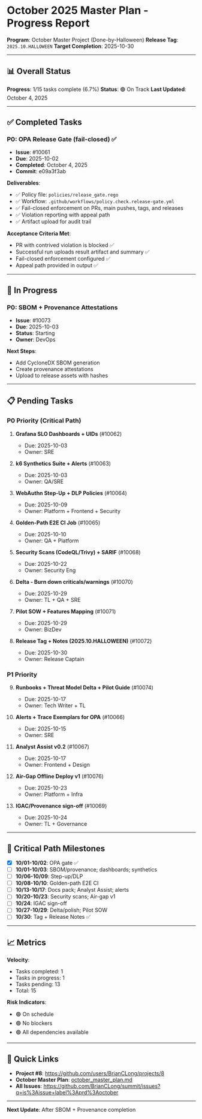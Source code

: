 # October 2025 Master Plan - Progress Report

**Program**: October Master Project (Done-by-Halloween)
**Release Tag**: `2025.10.HALLOWEEN`
**Target Completion**: 2025-10-30

---

## 📊 Overall Status

**Progress**: 1/15 tasks complete (6.7%)
**Status**: 🟢 On Track
**Last Updated**: October 4, 2025

---

## ✅ Completed Tasks

### P0: OPA Release Gate (fail-closed) ✅
- **Issue**: #10061
- **Due**: 2025-10-02
- **Completed**: October 4, 2025
- **Commit**: e09a3f3ab

**Deliverables**:
- ✅ Policy file: `policies/release_gate.rego`
- ✅ Workflow: `.github/workflows/policy.check.release-gate.yml`
- ✅ Fail-closed enforcement on PRs, main pushes, tags, and releases
- ✅ Violation reporting with appeal path
- ✅ Artifact upload for audit trail

**Acceptance Criteria Met**:
- PR with contrived violation is blocked ✅
- Successful run uploads result artifact and summary ✅
- Fail-closed enforcement configured ✅
- Appeal path provided in output ✅

---

## 🔄 In Progress

### P0: SBOM + Provenance Attestations
- **Issue**: #10073
- **Due**: 2025-10-03
- **Status**: Starting
- **Owner**: DevOps

**Next Steps**:
- Add CycloneDX SBOM generation
- Create provenance attestations
- Upload to release assets with hashes

---

## 📋 Pending Tasks

### P0 Priority (Critical Path)

1. **Grafana SLO Dashboards + UIDs** (#10062)
   - Due: 2025-10-03
   - Owner: SRE

2. **k6 Synthetics Suite + Alerts** (#10063)
   - Due: 2025-10-03
   - Owner: QA/SRE

3. **WebAuthn Step-Up + DLP Policies** (#10064)
   - Due: 2025-10-09
   - Owner: Platform + Frontend + Security

4. **Golden-Path E2E CI Job** (#10065)
   - Due: 2025-10-10
   - Owner: QA + Platform

5. **Security Scans (CodeQL/Trivy) + SARIF** (#10068)
   - Due: 2025-10-22
   - Owner: Security Eng

6. **Delta - Burn down criticals/warnings** (#10070)
   - Due: 2025-10-29
   - Owner: TL + QA + SRE

7. **Pilot SOW + Features Mapping** (#10071)
   - Due: 2025-10-29
   - Owner: BizDev

8. **Release Tag + Notes (2025.10.HALLOWEEN)** (#10072)
   - Due: 2025-10-30
   - Owner: Release Captain

### P1 Priority

9. **Runbooks + Threat Model Delta + Pilot Guide** (#10074)
   - Due: 2025-10-17
   - Owner: Tech Writer + TL

10. **Alerts + Trace Exemplars for OPA** (#10066)
    - Due: 2025-10-15
    - Owner: SRE

11. **Analyst Assist v0.2** (#10067)
    - Due: 2025-10-17
    - Owner: Frontend + Design

12. **Air-Gap Offline Deploy v1** (#10076)
    - Due: 2025-10-23
    - Owner: Platform + Infra

13. **IGAC/Provenance sign-off** (#10069)
    - Due: 2025-10-24
    - Owner: TL + Governance

---

## 🎯 Critical Path Milestones

- [x] **10/01-10/02**: OPA gate ✅
- [ ] **10/01-10/03**: SBOM/provenance; dashboards; synthetics
- [ ] **10/06-10/09**: Step-up/DLP
- [ ] **10/08-10/10**: Golden-path E2E CI
- [ ] **10/13-10/17**: Docs pack; Analyst Assist; alerts
- [ ] **10/20-10/23**: Security scans; Air-gap v1
- [ ] **10/24**: IGAC sign-off
- [ ] **10/27-10/29**: Delta/polish; Pilot SOW
- [ ] **10/30**: Tag + Release Notes ✅

---

## 📈 Metrics

**Velocity**:
- Tasks completed: 1
- Tasks in progress: 1
- Tasks pending: 13
- Total: 15

**Risk Indicators**:
- 🟢 On schedule
- 🟢 No blockers
- 🟢 All dependencies available

---

## 🔗 Quick Links

- **Project #8**: https://github.com/users/BrianCLong/projects/8
- **October Master Plan**: [october_master_plan.md](october_master_plan.md)
- **All Issues**: https://github.com/BrianCLong/summit/issues?q=is%3Aissue+label%3Aprd%3Aoctober

---

**Next Update**: After SBOM + Provenance completion
